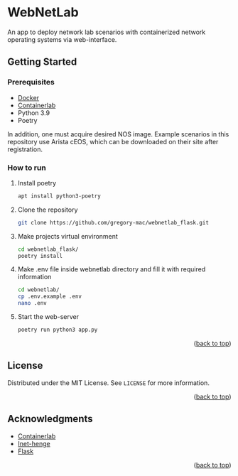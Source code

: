 <a name="readme-top"></a>

<!-- PROJECT NAME -->
WebNetLab
===========
An app to deploy network lab scenarios with containerized network operating systems via web-interface.

<!-- GETTING STARTED -->
## Getting Started

### Prerequisites

* [Docker](https://docs.docker.com/engine/install/)
* [Containerlab](https://containerlab.dev/install/)
* Python 3.9
* Poetry

In addition, one must acquire desired NOS image. Example scenarios in this repository use Arista cEOS, which can be downloaded on their site after registration.

### How to run

1. Install poetry
   ```sh
   apt install python3-poetry
   ```
2. Clone the repository
   ```sh
   git clone https://github.com/gregory-mac/webnetlab_flask.git
   ```
3. Make projects virtual environment
   ```sh
   cd webnetlab_flask/
   poetry install
   ```
4. Make .env file inside webnetlab directory and fill it with required information
   ```sh
   cd webnetlab/
   cp .env.example .env
   nano .env
   ```
5. Start the web-server
   ```sh
   poetry run python3 app.py
   ```

<p align="right">(<a href="#readme-top">back to top</a>)</p>

<!-- LICENSE -->
## License

Distributed under the MIT License. See `LICENSE` for more information.

<p align="right">(<a href="#readme-top">back to top</a>)</p>

<!-- ACKNOWLEDGMENTS -->
## Acknowledgments

* [Containerlab](https://containerlab.dev/)
* [Inet-henge](https://github.com/codeout/inet-henge)
* [Flask](https://flask.palletsprojects.com/)

<p align="right">(<a href="#readme-top">back to top</a>)</p>
